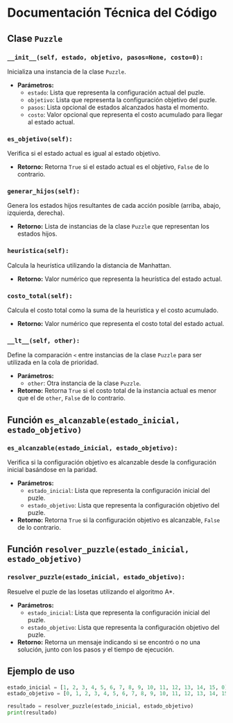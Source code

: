 # Documentación Técnica del Código

## Clase `Puzzle`

### `__init__(self, estado, objetivo, pasos=None, costo=0):`
Inicializa una instancia de la clase `Puzzle`.

- **Parámetros:**
  - `estado`: Lista que representa la configuración actual del puzle.
  - `objetivo`: Lista que representa la configuración objetivo del puzle.
  - `pasos`: Lista opcional de estados alcanzados hasta el momento.
  - `costo`: Valor opcional que representa el costo acumulado para llegar al estado actual.

### `es_objetivo(self):`
Verifica si el estado actual es igual al estado objetivo.

- **Retorno:** Retorna `True` si el estado actual es el objetivo, `False` de lo contrario.

### `generar_hijos(self):`
Genera los estados hijos resultantes de cada acción posible (arriba, abajo, izquierda, derecha).

- **Retorno:** Lista de instancias de la clase `Puzzle` que representan los estados hijos.

### `heuristica(self):`
Calcula la heurística utilizando la distancia de Manhattan.

- **Retorno:** Valor numérico que representa la heurística del estado actual.

### `costo_total(self):`
Calcula el costo total como la suma de la heurística y el costo acumulado.

- **Retorno:** Valor numérico que representa el costo total del estado actual.

### `__lt__(self, other):`
Define la comparación `<` entre instancias de la clase `Puzzle` para ser utilizada en la cola de prioridad.

- **Parámetros:**
  - `other`: Otra instancia de la clase `Puzzle`.
- **Retorno:** Retorna `True` si el costo total de la instancia actual es menor que el de `other`, `False` de lo contrario.

## Función `es_alcanzable(estado_inicial, estado_objetivo)`

### `es_alcanzable(estado_inicial, estado_objetivo):`
Verifica si la configuración objetivo es alcanzable desde la configuración inicial basándose en la paridad.

- **Parámetros:**
  - `estado_inicial`: Lista que representa la configuración inicial del puzle.
  - `estado_objetivo`: Lista que representa la configuración objetivo del puzle.
- **Retorno:** Retorna `True` si la configuración objetivo es alcanzable, `False` de lo contrario.

## Función `resolver_puzzle(estado_inicial, estado_objetivo)`

### `resolver_puzzle(estado_inicial, estado_objetivo):`
Resuelve el puzle de las losetas utilizando el algoritmo A*.

- **Parámetros:**
  - `estado_inicial`: Lista que representa la configuración inicial del puzle.
  - `estado_objetivo`: Lista que representa la configuración objetivo del puzle.
- **Retorno:** Retorna un mensaje indicando si se encontró o no una solución, junto con los pasos y el tiempo de ejecución.

## Ejemplo de uso

```python
estado_inicial = [1, 2, 3, 4, 5, 6, 7, 8, 9, 10, 11, 12, 13, 14, 15, 0]
estado_objetivo = [0, 1, 2, 3, 4, 5, 6, 7, 8, 9, 10, 11, 12, 13, 14, 15]

resultado = resolver_puzzle(estado_inicial, estado_objetivo)
print(resultado)
